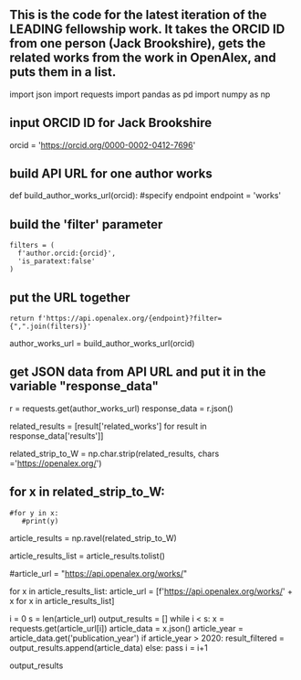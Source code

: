 ## This is the code for the latest iteration of the LEADING fellowship work. It takes the ORCID ID from one person (Jack Brookshire), gets the related works from the work in OpenAlex, and puts them in a list.

import json
import requests
import pandas as pd
import numpy as np


## input ORCID ID for Jack Brookshire
orcid = 'https://orcid.org/0000-0002-0412-7696'

## build API URL for one author works
def build_author_works_url(orcid):
    #specify endpoint
    endpoint = 'works'

## build the 'filter' parameter
    filters = (
      f'author.orcid:{orcid}',
      'is_paratext:false'
    )

## put the URL together
    return f'https://api.openalex.org/{endpoint}?filter={",".join(filters)}'

author_works_url = build_author_works_url(orcid)

## get JSON data from API URL and put it in the variable "response_data"
r = requests.get(author_works_url)
response_data = r.json()

related_results = [result['related_works'] for result in response_data['results']]

related_strip_to_W = np.char.strip(related_results, chars ='https://openalex.org/')

## for x in related_strip_to_W:
    #for y in x:
       #print(y)

article_results = np.ravel(related_strip_to_W)

article_results_list = article_results.tolist()

#article_url = "https://api.openalex.org/works/"

for x in article_results_list:
    article_url = [f'https://api.openalex.org/works/' + x for x in article_results_list]

i = 0
s = len(article_url)
output_results = []
while i < s:
    x = requests.get(article_url[i])
    article_data = x.json()
    article_year = article_data.get('publication_year')
    if article_year > 2020:
        result_filtered = output_results.append(article_data)
    else:
        pass
    i = i+1

output_results


